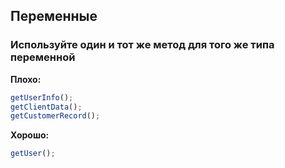 ## Переменные

### Используйте один и тот же метод для того же типа переменной

**Плохо:**

```javascript
getUserInfo();
getClientData();
getCustomerRecord();
```

**Хорошо:**

```javascript
getUser();
```